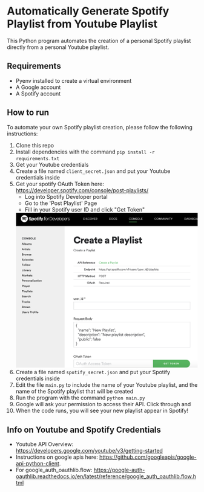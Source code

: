 # Automatically Generate Spotify Playlist from Youtube Playlist
This Python program automates the creation of a personal Spotify playlist directly from a personal Youtube playlist.   

## Requirements
- Pyenv installed to create a virtual environment
- A Google account
- A Spotify account


## How to run
To automate your own Spotify playlist creation, please follow the following instructions:

1. Clone this repo
2. Install dependencies with the command `pip install -r requirements.txt`
3. Get your Youtube credentials 
4. Create a file named `client_secret.json` and put your Youtube credentials inside
5. Get your spotify OAuth Token here: https://developer.spotify.com/console/post-playlists/  
    - Log into Spotify Developer portal
    - Go to the 'Post Playlist' Page
    - Fill in your Spotify user ID and click "Get Token"
    <img src="https://github.com/shhirl/spotify_playlists/blob/main/images/spotify_token.jpg" width="500">
7. Create a file named `spotify_secret.json` and put your Spotify credentials inside
8. Edit the file `main.py` to include the name of your Youtube playlist, and the name of the Spotify playlist that will be created
9. Run the program with the command `python main.py`
10. Google will ask your permission to access their API. Click through and 
11. When the code runs, you will see your new playlist appear in Spotify!


## Info on Youtube and Spotify Credentials
* Youtube API Overview: https://developers.google.com/youtube/v3/getting-started
* Instructions on google apis here: https://github.com/googleapis/google-api-python-client.  
* For google_auth_oauthlib.flow: https://google-auth-oauthlib.readthedocs.io/en/latest/reference/google_auth_oauthlib.flow.html


